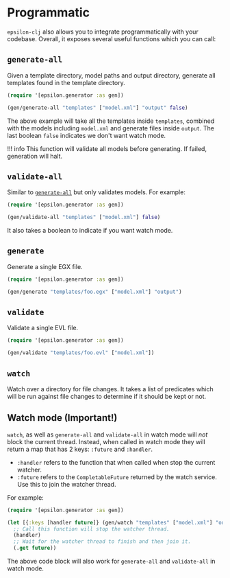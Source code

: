 # Programmatic

`epsilon-clj` also allows you to integrate programmatically with your codebase. Overall, it exposes several useful 
functions which you can call:

## `generate-all`
Given a template directory, model paths and output directory, generate all templates found in the template directory.

```clojure
(require '[epsilon.generator :as gen])

(gen/generate-all "templates" ["model.xml"] "output" false)
```

The above example will take all the templates inside `templates`, combined with the models including `model.xml` and 
generate files inside `output`. The last boolean `false` indicates we don't want watch mode.

!!! info
    This function will validate all models before generating. If failed, generation will halt.

## `validate-all`
Similar to [`generate-all`](#generate-all) but only validates models. For example:

```clojure
(require '[epsilon.generator :as gen])

(gen/validate-all "templates" ["model.xml"] false)
```

It also takes a boolean to indicate if you want watch mode.

## `generate`
Generate a single EGX file.

```clojure
(require '[epsilon.generator :as gen])

(gen/generate "templates/foo.egx" ["model.xml"] "output")
```

## `validate`
Validate a single EVL file.

```clojure
(require '[epsilon.generator :as gen])

(gen/validate "templates/foo.evl" ["model.xml"])
```

## `watch`

Watch over a directory for file changes. It takes a list of predicates which will be run against file changes to 
determine if it should be kept or not.

## Watch mode (Important!)

`watch`, as well as `generate-all` and `validate-all` in watch mode will _not_ block the current 
thread. Instead, when called in watch mode they will return a map that has 2 keys: `:future` and `:handler`.

- `:handler` refers to the function that when called when stop the current watcher.
- `:future` refers to the `CompletableFuture` returned by the watch service. Use this to join the watcher thread.

For example:

```clojure
(require '[epsilon.generator :as gen])

(let [{:keys [handler future]} (gen/watch "templates" ["model.xml"] "output")]
  ;; Call this function will stop the watcher thread.
  (handler)
  ;; Wait for the watcher thread to finish and then join it.
  (.get future))
```

The above code block will also work for `generate-all` and `validate-all` in watch mode.